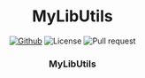 <h1 align="center">
    MyLibUtils
</h1>

<p align="center">
    <a href="https://github.com/gzeinnumer"><img alt="Github" src="https://img.shields.io/github/followers/gzeinnumer?label=follow&style=social"></a>
    <a><img alt="License" src="https://img.shields.io/badge/ID-gzeinnumer-blue.svg?style=flat"></a>
    <a><img alt="Pull request" src="https://img.shields.io/badge/Version-0.0.2-brightgreen.svg?style=flat"></a>
    <h3 align="center">MyLibUtils</h3>
</p>